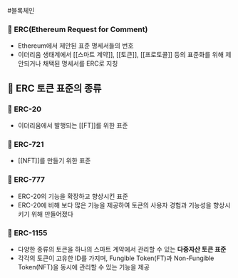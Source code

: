 #블록체인 
### 📌 ERC(Ethereum Request for Comment)
+ Ethereum에서 제안된 표준 명세서들의 번호
+ 이더리움 생태계에서 [[스마트 계약]], [[토큰]], [[프로토콜]] 등의 표준화를 위해 제안되거나 채택된 명세서를 ERC로 지칭

## 🌈 ERC 토큰 표준의 종류
### 📌 ERC-20
+ 이더리움에서 발행되는 [[FT]]를 위한 표준

### 📌 ERC-721
+ [[NFT]]를 만들기 위한 표준

### 📌 ERC-777
+ ERC-20의 기능을 확장하고 향상시킨 표준
+ ERC-20에 비해 보다 많은 기능을 제공하여 토큰의 사용자 경험과 기능성을 향상시키기 위해 만들어졌다

### 📌 ERC-1155
+ 다양한 종류의 토큰을 하나의 스마트 계약에서 관리할 수 있는 **다중자산 토큰 표준**
+ 각각의 토큰이 고유한 ID를 가지며, Fungible Token(FT)과 Non-Fungible Token(NFT)을 동시에 관리할 수 있는 기능을 제공

